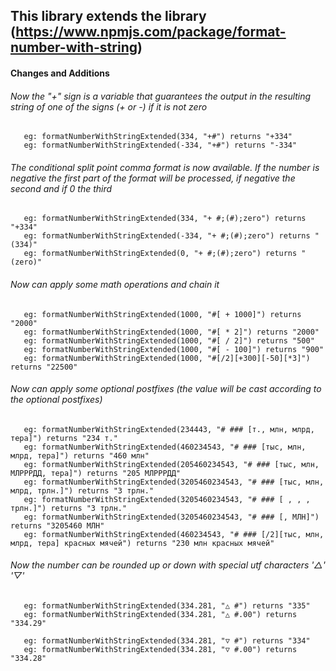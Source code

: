 ## This library extends the library (https://www.npmjs.com/package/format-number-with-string)

#### Сhanges and Additions

###### Now the "+" sign is a variable that guarantees the output in the resulting string of one of the signs (+ or -) if it is not zero

```
   eg: formatNumberWithStringExtended(334, "+#") returns "+334"
   eg: formatNumberWithStringExtended(-334, "+#") returns "-334"
```

###### The conditional split point comma format is now available. If the number is negative the first part of the format will be processed, if negative the second and if 0 the third

```
   eg: formatNumberWithStringExtended(334, "+ #;(#);zero") returns "+334"
   eg: formatNumberWithStringExtended(-334, "+ #;(#);zero") returns "(334)"
   eg: formatNumberWithStringExtended(0, "+ #;(#);zero") returns "(zero)"
```

###### Now can apply some math operations and chain it

```
   eg: formatNumberWithStringExtended(1000, "#[ + 1000]") returns "2000"
   eg: formatNumberWithStringExtended(1000, "#[ * 2]") returns "2000"
   eg: formatNumberWithStringExtended(1000, "#[ / 2]") returns "500"
   eg: formatNumberWithStringExtended(1000, "#[ - 100]") returns "900"
   eg: formatNumberWithStringExtended(1000, "#[/2][+300][-50][*3]") returns "22500"
```

###### Now can apply some optional postfixes (the value will be cast according to the optional postfixes)

```
   eg: formatNumberWithStringExtended(234443, "# ### [т., млн, млрд, тера]") returns "234 т."
   eg: formatNumberWithStringExtended(460234543, "# ### [тыс, млн, млрд, тера]") returns "460 млн"
   eg: formatNumberWithStringExtended(205460234543, "# ### [тыс, млн, МЛРРРДД, тера]") returns "205 МЛРРРДД"
   eg: formatNumberWithStringExtended(3205460234543, "# ### [тыс, млн, млрд, трлн.]") returns "3 трлн."
   eg: formatNumberWithStringExtended(3205460234543, "# ### [ , , , трлн.]") returns "3 трлн."
   eg: formatNumberWithStringExtended(3205460234543, "# ### [, МЛН]") returns "3205460 МЛН"
   eg: formatNumberWithStringExtended(460234543, "# ### [/2][тыс, млн, млрд, тера] красных мячей") returns "230 млн красных мячей"

```


###### Now the number can be rounded up or down with special utf characters '△' '▽'

```
   eg: formatNumberWithStringExtended(334.281, "△ #") returns "335"
   eg: formatNumberWithStringExtended(334.281, "△ #.00") returns "334.29"
   
   eg: formatNumberWithStringExtended(334.281, "▽ #") returns "334"
   eg: formatNumberWithStringExtended(334.281, "▽ #.00") returns "334.28"
    
```